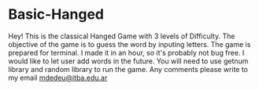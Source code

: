 # Basic-Hanged
Hey! This is the classical Hanged Game with 3 levels of Difficulty.
The objective of the game is to guess the word by inputing letters. 
The game is prepared for terminal. I made it in an hour, so it's probably not bug free.
I would like to let user add words in the future. You will need to use getnum library and random library to run the game.
Any comments please write to my email  mdedeu@itba.edu.ar
